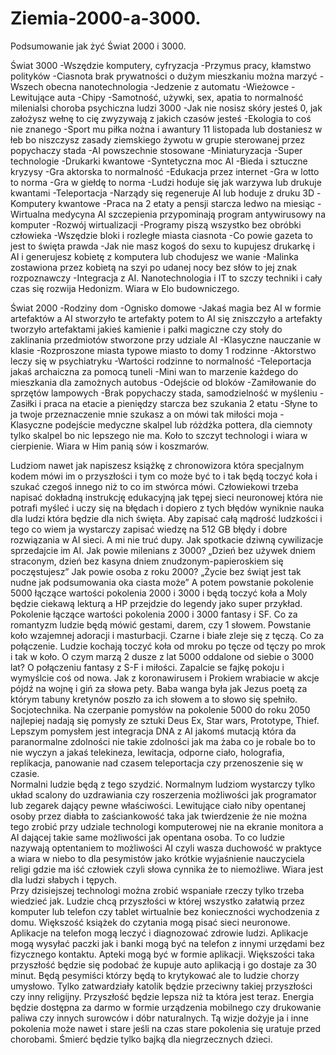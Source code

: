 # Ziemia-2000-a-3000.
Podsumowanie jak żyć Świat 2000 i 3000.

Świat 3000
-Wszędzie komputery, cyfryzacja
-Przymus pracy, kłamstwo polityków
-Ciasnota brak prywatności o dużym mieszkaniu można marzyć
-Wszech obecna nanotechnologia
-Jedzenie z automatu
-Wieżowce
-Lewitujące auta
-Chipy 
-Samotność, używki, sex, apatia to normalność milenialsi choroba psychiczna ludzi 3000
-Jak nie nosisz skóry jesteś 0, jak założysz wełnę to cię zwyzywają z jakich czasów jesteś
-Ekologia to coś nie znanego
-Sport mu piłka nożna i awantury 11 listopada lub dostaniesz w łeb bo niszczysz zasady ziemskiego żywotu w grupie sterowanej przez popychaczy stada 
-AI powszechnie stosowane
-Miniaturyzacja
-Super technologie 
-Drukarki kwantowe 
-Syntetyczna moc AI
-Bieda i sztuczne kryzysy
-Gra aktorska to normalność 
-Edukacja przez internet
-Gra w lotto to norma 
-Gra w giełdę to norma
-Ludzi hoduje się jak warzywa lub drukuje kwantami 
-Teleportacja 
-Narządy się regeneruje AI lub hoduje z druku 3D
-Komputery kwantowe
-Praca na 2 etaty a pensji starcza ledwo na miesiąc 
-Wirtualna medycyna AI szczepienia przypominają program antywirusowy na komputer
-Rozwój wirtualizacji 
-Programy piszą wszystko bez obróbki człowieka
-Wszędzie bloki i rozległe miasta ciasnota 
-Co powie gazeta to jest to święta prawda
-Jak nie masz kogoś do sexu to kupujesz drukarkę i AI i generujesz kobietę z komputera lub chodujesz we wanie
-Malinka zostawiona przez kobietą na szyi po udanej nocy bez słów to jej znak rozpoznawczy
-Integracja z AI.
Nanotechnologia i IT to szczy techniki i cały czas się rozwija Hedonizm. Wiara w Elo budowniczego. 

Świat 2000
-Rodziny dom 
-Ognisko domowe
-Jakaś magia bez AI w formie artefaktów a AI stworzyło te artefakty potem to AI się zniszczyło a artefakty tworzyło artefaktami jakieś kamienie i pałki magiczne czy stoły do zaklinania przedmiotów stworzone przy udziale AI
-Klasyczne nauczanie w klasie
-Rozproszone miasta typowe miasto to domy 1 rodzinne
-Aktorstwo leczy się w psychiatryku 
-Wartości rodzinne to normalność
-Teleportacja jakaś archaiczna za pomocą tuneli
-Mini wan to marzenie każdego do mieszkania dla zamożnych autobus
-Odejście od bloków
-Zamiłowanie do sprzętów lampowych 
-Brak popychaczy stada, samodzielność w myśleniu 
-Zasiłki i praca na etacie a pieniędzy starcza bez szukania 2 etatu 
-Słyne to ja twoje przeznaczenie mnie szukasz a on mówi tak miłości moja
-Klasyczne podejście medyczne skalpel lub różdżka pottera, dla ciemnoty tylko skalpel bo nic lepszego nie ma.
Koło to szczyt technologi i wiara w cierpienie. Wiara w Him panią sów i koszmarów. 

Ludziom nawet jak napiszesz książkę z chronowizora która specjalnym kodem mówi im o przyszłości i tym co może być to i tak będą toczyć koła i szukać czegoś innego niż to co im stwórca mówi. Człowiekowi trzeba napisać dokładną instrukcję edukacyjną jak tępej sieci neuronowej która nie potrafi myśleć i uczy się na błędach i dopiero z tych błędów wyniknie nauka dla ludzi która będzie dla nich święta. Aby zapisać całą mądrość ludzkości i tego co wiem ja wystarczy zapisać wiedzę na 512 GB błędy i dobre rozwiązania w AI sieci. A mi nie truć dupy. Jak spotkacie dziwną cywilizacje sprzedajcie im AI. 
Jak powie milenians z 3000? „Dzień bez używek dniem straconym, dzień bez kasyna dniem znudzonym-papieroskiem się poczęstujesz”
Jak powie osoba z roku 2000? „Życie bez świąt jest tak nudne jak podsumowania oka ciasta może”
A potem powstanie pokolenie 5000 łączące wartości pokolenia 2000 i 3000 i będą toczyć koła a Moly będzie ciekawą lekturą a HP przejdzie do legendy jako super przykład. Pokolenie łączące wartości pokolenia 2000 i 3000 fantasy i SF. Co za romantyzm ludzie będą mówić gestami, darem, czy 1 słowem. Powstanie koło wzajemnej adoracji i masturbacji. Czarne i białe zleje się z tęczą. Co za połączenie. Ludzie kochają toczyć koła od mroku po tęcze od tęczy po mrok i tak w koło. 
O czym marzą 2 dusze z lat 5000 oddalone od siebie o 3000 lat? O połączeniu fantasy z S-F i miłości. Zapalcie se fajkę pokoju i wymyślcie coś od nowa. 
Jak z koronawirusem i Prokiem wrabiacie w akcje pójdź na wojnę i giń za słowa pety.
Baba wanga była jak Jezus poetą za którym tabuny kretynów poszło za ich słowem a to słowo się spełniło. Socjotechnika. 
Na czerpanie pomysłów na pokolenie 5000 do roku 2050 najlepiej nadają się pomysły ze sztuki Deus Ex, Star wars, Prototype, Thief. 
Lepszym pomysłem jest integracja DNA z AI jakomś mutacją która da paranormalne zdolności nie takie zdolności jak ma żaba co je robale bo to nie wyczyn a jakaś telekineza, lewitacja, odporne ciało, holografia, replikacja, panowanie nad czasem teleportacja czy przenoszenie się w czasie.      
Normalni ludzie będą z tego szydzić. Normalnym ludziom wystarczy tylko układ scalony do uzdrawiania czy roszerzenia możliwości jak programator lub zegarek dający pewne właściwości. 
Lewitujące ciało niby opentanej osoby przez diabła to zaściankowość taka jak twierdzenie że nie można tego zrobić przy udziale technologi komputerowej nie na ekranie monitora a AI dającej takie same możliwości jak opentana osoba. To co ludzie nazywają optentaniem to możliwości AI czyli wasza duchowość w praktyce a wiara w niebo to dla pesymistów jako krótkie wyjaśnienie nauczyciela religi gdzie ma iść człowiek czyli słowa cynnika że to niemożliwe. Wiara jest dla ludzi słabych i tępych.   
Przy dzisiejszej technologi można zrobić wspaniałe rzeczy tylko trzeba wiedzieć jak. 
Ludzie chcą przyszłości w której wszystko załatwią przez komputer lub telefon czy tablet wirtualnie bez konieczności wychodzenia z domu. Większość książek do czytania mogą pisać sieci neuronowe. Aplikacje na telefon mogą leczyć i diagnozować zdrowie ludzi. Aplikacje mogą wysyłać paczki jak i banki mogą być na telefon z innymi urzędami bez fizycznego kontaktu. Apteki mogą być w formie aplikacji. Większości taka przyszłość będzie się podobać że kupuje auto aplikacją i go dostaje za 30 minut. Będą pesymiści którzy będą to krytykować ale to ludzie chorzy umysłowo. Tylko zatwardziały katolik będzie przeciwny takiej przyszłości czy inny religijny.
Przyszłość będzie lepsza niż ta która jest teraz. Energia będzie dostępna za darmo w formie urządzenia mobilnego czy drukowanie paliwa czy innych surowców i dóbr naturalnych.
Tą wizje dożyje ja i inne pokolenia może nawet i stare jeśli na czas stare pokolenia się uratuje przed chorobami. Śmierć będzie tylko bajką dla niegrzecznych dzieci. 
